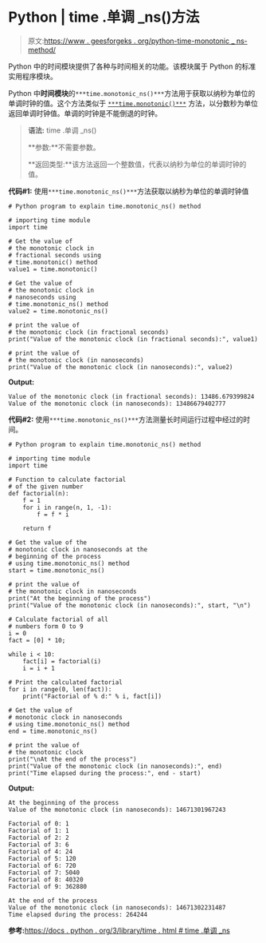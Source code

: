 # Python | time .单调 _ns()方法

> 原文:[https://www . geesforgeks . org/python-time-monotonic _ ns-method/](https://www.geeksforgeeks.org/python-time-monotonic_ns-method/)

Python 中的时间模块提供了各种与时间相关的功能。该模块属于 Python 的标准实用程序模块。

Python 中**时间模块**的`***time.monotonic_ns()***`方法用于获取以纳秒为单位的单调时钟的值。这个方法类似于 [`***time.monotonic()***`](https://www.geeksforgeeks.org/python-time-monotonic-method/) 方法，以分数秒为单位返回单调时钟值。单调的时钟是不能倒退的时钟。

> **语法:** time .单调 _ns()
> 
> **参数:**不需要参数。
> 
> **返回类型:**该方法返回一个整数值，代表以纳秒为单位的单调时钟的值。

**代码#1:** 使用`***time.monotonic_ns()***`方法获取以纳秒为单位的单调时钟值

```
# Python program to explain time.monotonic_ns() method

# importing time module
import time

# Get the value of
# the monotonic clock in 
# fractional seconds using
# time.monotonic() method
value1 = time.monotonic()

# Get the value of
# the monotonic clock in 
# nanoseconds using
# time.monotonic_ns() method
value2 = time.monotonic_ns()

# print the value of 
# the monotonic clock (in fractional seconds)
print("Value of the monotonic clock (in fractional seconds):", value1)

# print the value of 
# the monotonic clock (in nanoseconds)
print("Value of the monotonic clock (in nanoseconds):", value2)
```

**Output:**

```
Value of the monotonic clock (in fractional seconds): 13486.679399824
Value of the monotonic clock (in nanoseconds): 13486679402777

```

**代码#2:** 使用`***time.monotonic_ns()***`方法测量长时间运行过程中经过的时间。

```
# Python program to explain time.monotonic_ns() method

# importing time module
import time

# Function to calculate factorial 
# of the given number
def factorial(n):
    f = 1
    for i in range(n, 1, -1):
        f = f * i

    return f 

# Get the value of the
# monotonic clock in nanoseconds at the 
# beginning of the process
# using time.monotonic_ns() method
start = time.monotonic_ns()

# print the value of 
# the monotonic clock in nanoseconds
print("At the beginning of the process")
print("Value of the monotonic clock (in nanoseconds):", start, "\n")

# Calculate factorial of all
# numbers form 0 to 9
i = 0
fact = [0] * 10;

while i < 10:
    fact[i] = factorial(i)
    i = i + 1

# Print the calculated factorial
for i in range(0, len(fact)):
    print("Factorial of % d:" % i, fact[i])

# Get the value of
# monotonic clock in nanoseconds
# using time.monotonic_ns() method
end = time.monotonic_ns()

# print the value of 
# the monotonic clock
print("\nAt the end of the process")
print("Value of the monotonic clock (in nanoseconds):", end)
print("Time elapsed during the process:", end - start)    
```

**Output:**

```
At the beginning of the process
Value of the monotonic clock (in nanoseconds): 14671301967243 

Factorial of 0: 1
Factorial of 1: 1
Factorial of 2: 2
Factorial of 3: 6
Factorial of 4: 24
Factorial of 5: 120
Factorial of 6: 720
Factorial of 7: 5040
Factorial of 8: 40320
Factorial of 9: 362880

At the end of the process
Value of the monotonic clock (in nanoseconds): 14671302231487
Time elapsed during the process: 264244

```

**参考:**[https://docs . python . org/3/library/time . html # time .单调 _ns](https://docs.python.org/3/library/time.html#time.monotonic_ns)